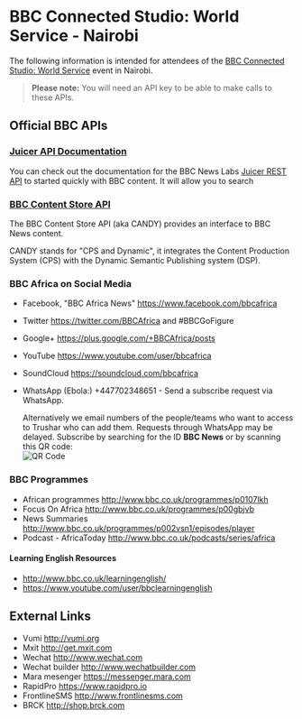 # BBC Connected Studio: World Service - Nairobi

The following information is intended for attendees of the [BBC Connected Studio: World Service](http://www.bbc.co.uk/corporate2/connectedstudio/events) event in Nairobi.

> **Please note:** You will need an API key to be able to make calls to these APIs.

## Official BBC APIs

### [Juicer API Documentation](Juicer.html)

You can check out the documentation for the BBC News Labs [Juicer REST API](Juicer.html) to started quickly with BBC content. It will allow you to search 

### [BBC Content Store API](CANDY.html) 

The BBC Content Store API (aka CANDY) provides an interface to BBC News content.

CANDY stands for "CPS and Dynamic", it integrates the Content Production System (CPS) with the Dynamic Semantic Publishing system (DSP).

### BBC Africa on Social Media

* Facebook, "BBC Africa News" https://www.facebook.com/bbcafrica
* Twitter https://twitter.com/BBCAfrica  and #BBCGoFigure
* Google+ https://plus.google.com/+BBCAfrica/posts 
* YouTube https://www.youtube.com/user/bbcafrica 
* SoundCloud https://soundcloud.com/bbcafrica 
* WhatsApp (Ebola:) +447702348651 - Send a subscribe request via WhatsApp.

     Alternatively we email numbers of the people/teams who want to access to Trushar who can add them. Requests through WhatsApp may be delayed. Subscribe by searching for the ID **BBC News** or by scanning this QR code:
     <br>
     ![QR Code ](http://qr-official.line.me/sid/L/bbcnews.png)


### BBC Programmes

* African programmes http://www.bbc.co.uk/programmes/p0107lkh 
* Focus On Africa http://www.bbc.co.uk/programmes/p00gbjvb 
* News Summaries http://www.bbc.co.uk/programmes/p002vsn1/episodes/player 
* Podcast - AfricaToday http://www.bbc.co.uk/podcasts/series/africa 

#### Learning English Resources

* http://www.bbc.co.uk/learningenglish/ 
* https://www.youtube.com/user/bbclearningenglish 

## External Links

* Vumi http://vumi.org
* Mxit http://get.mxit.com
* Wechat http://www.wechat.com
* Wechat builder http://www.wechatbuilder.com
* Mara mesenger https://messenger.mara.com
* RapidPro https://www.rapidpro.io
* FrontlineSMS http://www.frontlinesms.com
* BRCK http://shop.brck.com

